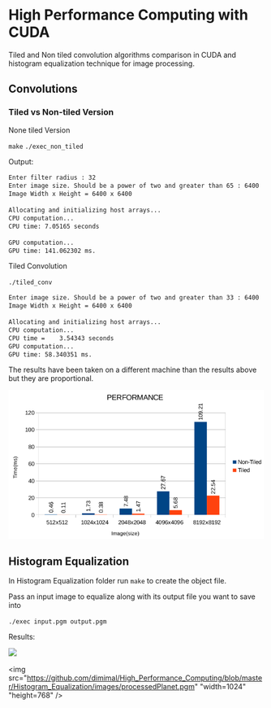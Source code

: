 # High Performance Computing  with CUDA
 Tiled and Non tiled convolution algorithms comparison in CUDA and histogram equalization technique for image processing. 
## Convolutions

### Tiled vs Non-tiled Version

None tiled Version

`make` 
`./exec_non_tiled`

Output:
```
Enter filter radius : 32
Enter image size. Should be a power of two and greater than 65 : 6400
Image Width x Height = 6400 x 6400

Allocating and initializing host arrays...
CPU computation...
CPU time: 7.05165 seconds

GPU computation...
GPU time: 141.062302 ms.
```

Tiled Convolution 

`./tiled_conv`

```
Enter image size. Should be a power of two and greater than 33 : 6400
Image Width x Height = 6400 x 6400

Allocating and initializing host arrays...
CPU computation...
CPU time =    3.54343 seconds
GPU computation...
GPU time: 58.340351 ms.
```

The results have been taken on a different machine than the results above but they are proportional.

![image](https://github.com/dimimal/High_Performance_Computing/blob/master/Convolutions/Results.png)

## Histogram Equalization
In Histogram Equalization folder run `make` to create the object file.

Pass an input image to equalize along with its output file you want to save into
 
`./exec input.pgm output.pgm`

Results:

<img src="https://github.com/dimimal/High_Performance_Computing/tree/master/Histogram_Equalization/images/planet_surface.pgm" />

<img src="https://github.com/dimimal/High_Performance_Computing/blob/master/Histogram_Equalization/images/processedPlanet.pgm" "width=1024" "height=768" />
